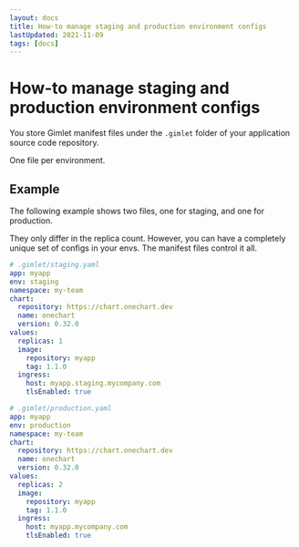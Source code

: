 ```yaml
---
layout: docs
title: How-to manage staging and production environment configs
lastUpdated: 2021-11-09
tags: [docs]
---
```


# How-to manage staging and production environment configs

You store Gimlet manifest files under the `.gimlet` folder of your application source code repository.

One file per environment.

## Example

The following example shows two files, one for staging, and one for production.

They only differ in the replica count. However, you can have a completely unique set of configs in your envs. The manifest files control it all.

```yaml
# .gimlet/staging.yaml
app: myapp
env: staging
namespace: my-team
chart:
  repository: https://chart.onechart.dev
  name: onechart
  version: 0.32.0
values:
  replicas: 1
  image:
    repository: myapp
    tag: 1.1.0
  ingress:
    host: myapp.staging.mycompany.com
    tlsEnabled: true

# .gimlet/production.yaml
app: myapp
env: production
namespace: my-team
chart:
  repository: https://chart.onechart.dev
  name: onechart
  version: 0.32.0
values:
  replicas: 2
  image:
    repository: myapp
    tag: 1.1.0
  ingress:
    host: myapp.mycompany.com
    tlsEnabled: true
```
